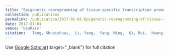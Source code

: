 ```yaml
---
title: "Epigenetic reprogramming of tissue-specific transcription promotes metastasis"
collection: publications
permalink: /publication/2017-01-01-Epigenetic-reprogramming-of-tissue-specific-transcription-promotes-metastasis
date: 2017-01-01
venue: 'bioRxiv'
citation: ' Teng, Shuaishuai,  Li, Yang,  Yang, Ming,  Qi, Rui,  Huang, Yiming,  Wang, Qianyu,  Li, Shasha,  Lin, Kequan,  Cheng, Yujing,  Lu, Zhi John,  others, &quot;Epigenetic reprogramming of tissue-specific transcription promotes metastasis.&quot; bioRxiv, 2017.'
---
```

Use [Google Scholar](https://scholar.google.com/scholar?q=Epigenetic+reprogramming+of+tissue+specific+transcription+promotes+metastasis){:target="_blank"} for full citation